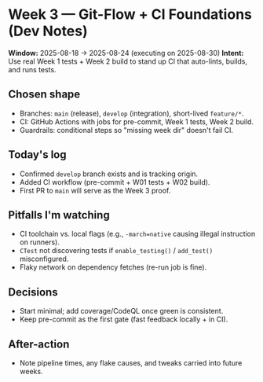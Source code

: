 # Week 3 — Git-Flow + CI Foundations (Dev Notes)

**Window:** 2025-08-18 → 2025-08-24 (executing on 2025-08-30)
**Intent:** Use real Week 1 tests + Week 2 build to stand up CI that auto-lints, builds, and runs tests.

## Chosen shape

- Branches: `main` (release), `develop` (integration), short-lived `feature/*`.
- CI: GitHub Actions with jobs for pre-commit, Week 1 tests, Week 2 build.
- Guardrails: conditional steps so "missing week dir" doesn't fail CI.

## Today's log

- Confirmed `develop` branch exists and is tracking origin.
- Added CI workflow (pre-commit + W01 tests + W02 build).
- First PR to `main` will serve as the Week 3 proof.

## Pitfalls I'm watching

- CI toolchain vs. local flags (e.g., `-march=native` causing illegal instruction on runners).
- `CTest` not discovering tests if `enable_testing()` / `add_test()` misconfigured.
- Flaky network on dependency fetches (re-run job is fine).

## Decisions

- Start minimal; add coverage/CodeQL once green is consistent.
- Keep pre-commit as the first gate (fast feedback locally + in CI).

## After-action

- Note pipeline times, any flake causes, and tweaks carried into future weeks.
